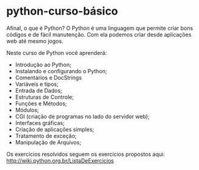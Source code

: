 # python-curso-básico

Afinal, o que é Python?
  O Python é uma linguagem que permite criar bons códigos e de fácil manutenção. Com ela podemos criar desde aplicações web até mesmo jogos.

Neste curso de Python você aprenderá:

- Introdução ao Python;
- Instalando e configurando o Python;
- Comentários e DocStrings
- Variáveis e tipos;
- Entrada de Dados;
- Estruturas de Controle;
- Funções e Métodos;
- Módulos;
- CGI (criação de programas no lado do servidor web);
- Interfaces gráficas;
- Criação de aplicações simples;
- Tratamento de exceção;
- Manipulação de Arquivos;

Os exercícios resolvidos seguem os exercícios propostos aqui: http://wiki.python.org.br/ListaDeExercicios
